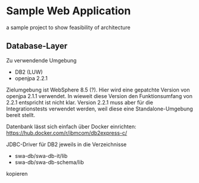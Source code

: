 # Sample Web Application
a sample project to show feasibility of architecture

## Database-Layer

Zu verwendende Umgebung
- DB2 (LUW)
- openjpa 2.2.1

Zielumgebung ist WebSphere 8.5 (?). Hier wird eine gepatchte Version von openjpa 2.1.1 verwendet.
In wieweit diese Version den Funktionsumfang von 2.2.1 entspricht ist nicht klar.
Version 2.2.1 muss aber für die Integrationstests verwendet werden, weil diese eine Standalone-Umgebung bereit stellt.

Datenbank lässt sich einfach über Docker einrichten: https://hub.docker.com/r/ibmcom/db2express-c/

JDBC-Driver für DB2 jeweils in die Verzeichnisse
- swa-db/swa-db-it/lib
- swa-db/swa-db-schema/lib

kopieren

